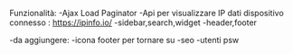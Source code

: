 Funzionalità:
-Ajax Load Paginator
-Api per visualizzare IP dati dispositivo connesso : https://ipinfo.io/
-sidebar,search,widget
-header,footer

-da aggiungere:
-icona footer per tornare su
-seo
-utenti psw
